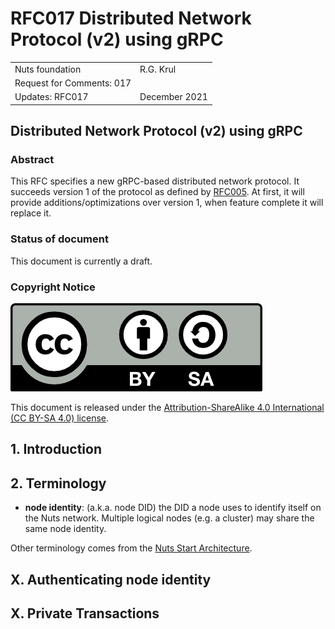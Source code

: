 # RFC017 Distributed Network Protocol (v2) using gRPC

|  |  |
| :--- | :--- |
| Nuts foundation | R.G. Krul |
| Request for Comments: 017 |  |
| Updates: RFC017 | December 2021 |

## Distributed Network Protocol (v2) using gRPC

### Abstract

This RFC specifies a new gRPC-based distributed network protocol. It succeeds version 1 of the protocol as defined by [RFC005](rfc005-distributed-network-using-grpc.md).
At first, it will provide additions/optimizations over version 1, when feature complete it will replace it.

### Status of document

This document is currently a draft.

### Copyright Notice

![](../.gitbook/assets/license.png)

This document is released under the [Attribution-ShareAlike 4.0 International \(CC BY-SA 4.0\) license](https://creativecommons.org/licenses/by-sa/4.0/).

## 1.  Introduction


## 2. Terminology

* **node identity**: (a.k.a. node DID) the DID a node uses to identify itself on the Nuts network. Multiple logical nodes (e.g. a cluster) may share the same node identity.

Other terminology comes from the [Nuts Start Architecture](rfc001-nuts-start-architecture.md#nuts-start-architecture).

## X. Authenticating node identity

## X. Private Transactions